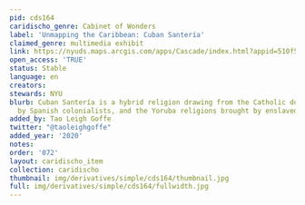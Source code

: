 ```yaml
---
pid: cds164
caridischo_genre: Cabinet of Wonders
label: 'Unmapping the Caribbean: Cuban Santería'
claimed_genre: multimedia exhibit
link: https://nyuds.maps.arcgis.com/apps/Cascade/index.html?appid=510f57634a2940e0abaca2be46207384
open_access: 'TRUE'
status: Stable
language: en
creators:
stewards: NYU
blurb: Cuban Santería is a hybrid religion drawing from the Catholic doctrine imposed
  by Spanish colonialists, and the Yoruba religions brought by enslaved Africans.
added_by: Tao Leigh Goffe
twitter: "@taoleighgoffe"
added_year: '2020'
notes:
order: '072'
layout: caridischo_item
collection: caridischo
thumbnail: img/derivatives/simple/cds164/thumbnail.jpg
full: img/derivatives/simple/cds164/fullwidth.jpg
---
```

